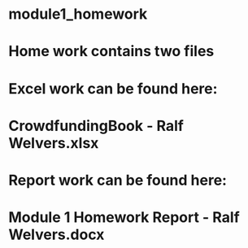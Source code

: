 # module1_homework
# Home work contains two files
# 
# Excel work can be found here:
# CrowdfundingBook - Ralf Welvers.xlsx
#
# Report work can be found here:
# Module 1 Homework Report - Ralf Welvers.docx
